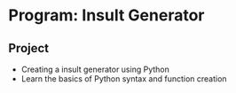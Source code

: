 # Program: Insult Generator

## Project
- Creating a insult generator using Python
- Learn the basics of Python syntax and function creation
